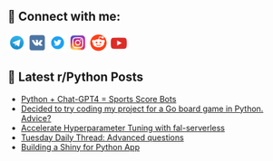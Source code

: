 ## 🔎 Connect with me:
[<img src="https://github.com/bullbesh/bullbesh/blob/main/images/Telegram.png" width="32" height="32" />](https://t.me/bullbesh)
[<img src="https://github.com/bullbesh/bullbesh/blob/main/images/VK.png" width="32" height="32" />](https://vk.com/bullbesh)
[<img src="https://github.com/bullbesh/bullbesh/blob/main/images/Twitter.png" width="32" height="32" />](https://twitter.com/bullbesh1)
[<img src="https://github.com/bullbesh/bullbesh/blob/main/images/Instagram.png" width="32" height="32" />](https://www.instagram.com/bullbesh)
[<img src="https://github.com/bullbesh/bullbesh/blob/main/images/Reddit.png" width="32" height="32" />](https://www.reddit.com/user/bullbesh)
[<img src="https://github.com/bullbesh/bullbesh/blob/main/images/YouTube.png" width="32" height="32" />](https://www.youtube.com/channel/UCtfjRs6uzgq5mfm8S06WTcg)

## 📕 Latest r/Python Posts
<!-- BLOG-POST-LIST:START -->
- [Python + Chat-GPT4 = Sports Score Bots](https://www.reddit.com/r/Python/comments/12b5fhx/python_chatgpt4_sports_score_bots/)
- [Decided to try coding my project for a Go board game in Python. Advice?](https://www.reddit.com/r/Python/comments/12b34ln/decided_to_try_coding_my_project_for_a_go_board/)
- [Accelerate Hyperparameter Tuning with fal-serverless](https://www.reddit.com/r/Python/comments/12b2uxt/accelerate_hyperparameter_tuning_with/)
- [Tuesday Daily Thread: Advanced questions](https://www.reddit.com/r/Python/comments/12b2qgu/tuesday_daily_thread_advanced_questions/)
- [Building a Shiny for Python App](https://www.reddit.com/r/Python/comments/12b1tyw/building_a_shiny_for_python_app/)
<!-- BLOG-POST-LIST:END -->
